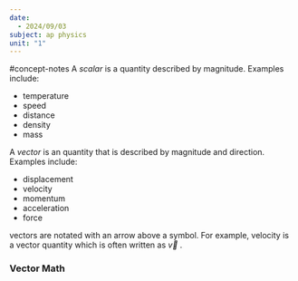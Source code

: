 ```yaml
---
date:
  - 2024/09/03
subject: ap physics
unit: "1"
---
```


#concept-notes 
A *scalar* is a quantity described by magnitude. Examples include:
* temperature
* speed
* distance
* density
* mass

A *vector* is an quantity that is described by magnitude and direction. Examples include:
* displacement
* velocity
* momentum
* acceleration
* force

vectors are notated with an arrow above a symbol.
For example, velocity is a vector quantity which is often written as  $\vec{v}$ .

### Vector Math

